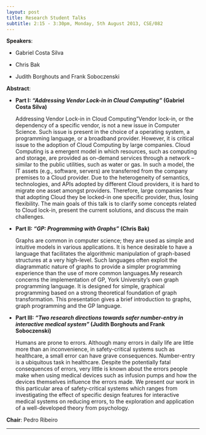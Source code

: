 ```yaml
---
layout: post
title: Research Student Talks
subtitle: 2:15 - 3:30pm, Monday, 5th August 2013, CSE/082
---
```



**Speakers**:

- Gabriel Costa Silva

- Chris Bak

- Judith Borghouts and Frank Soboczenski


**Abstract**:

- **Part I: _“Addressing Vendor Lock-in in Cloud Computing”_ (Gabriel Costa Silva)**
   
    Addressing Vendor Lock-in in Cloud Computing”Vendor lock-in, or the dependency of a specific vendor, is not a new issue in Computer Science. Such issue is present in the choice of a operating system, a programming language, or a broadband provider. However, it is critical issue to the adoption of Cloud Computing by large companies. Cloud Computing is a emergent model in which resources, such as computing and storage, are provided as on-demand services through a network – similar to the public utilities, such as water or gas. In such a model, the IT assets (e.g., software, servers) are transferred from the company premises to a Cloud provider. Due to the heterogeneity of semantics, technologies, and APIs adopted by different Cloud providers, it is hard to migrate one asset amongst providers. Therefore, large companies fear that adopting Cloud they be locked-in one specific provider, thus, losing flexibility. The main goals of this talk is to clarify some concepts related to Cloud lock-in, present the current solutions, and discuss the main challenges.


  
- **Part II: _“GP: Programming with Graphs”_ (Chris Bak)**
   
    Graphs are common in computer science; they are used as simple and intuitive models in various applications. It is hence desirable to have a language that facilitates the algorithmic manipulation of graph-based structures at a very high-level. Such languages often exploit the diagrammatic nature of graphs to provide a simpler programming experience than the use of more common languages.My research concerns the implementation of GP, York University’s own graph programming language. It is designed for simple, graphical programming based on a strong theoretical foundation of graph transformation. This presentation gives a brief introduction to graphs, graph programming and the GP language.

- **Part III: _“Two research directions towards safer number-entry in interactive medical system”_ (Judith Borghouts and Frank Soboczenski)**
      
    Humans are prone to errors. Although many errors in daily life are little more than an inconvenience, in safety-critical systems such as healthcare, a small error can have grave consequences. Number-­entry is a ubiquitous task in healthcare. Despite the potentially fatal consequences of errors, very little is known about the errors people make when using medical devices such as infusion pumps and how the devices themselves influence the errors made. We present our work in this particular area of safety-critical systems which ranges from investigating the effect of specific design features for interactive medical systems on reducing errors, to the exploration and application of a well-developed theory from psychology.




**Chair**: Pedro Ribeiro


___




